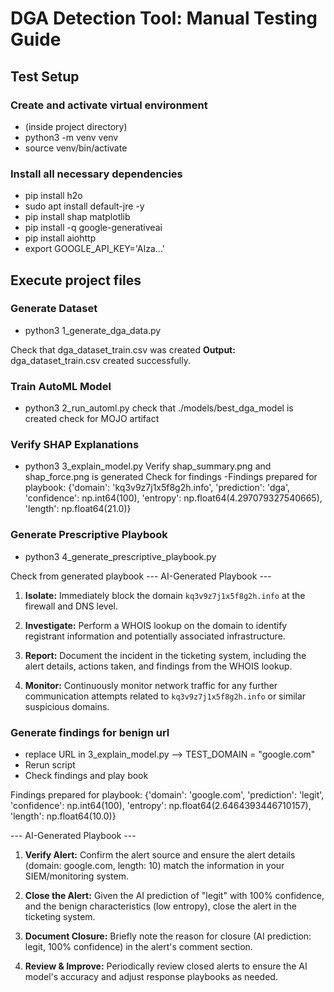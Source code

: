 # DGA Detection Tool: Manual Testing Guide

## Test Setup

### Create and activate virtual environment
  - (inside project directory)
  - python3 -m venv venv
  - source venv/bin/activate

### Install all necessary dependencies
- pip install h2o
- sudo apt install default-jre -y
- pip install shap matplotlib
- pip install -q google-generativeai
- pip install aiohttp
- export GOOGLE_API_KEY='AIza...'

## Execute project files

### Generate Dataset
- python3 1_generate_dga_data.py

Check that dga_dataset_train.csv was created
**Output:** dga_dataset_train.csv created successfully.

### Train AutoML Model
- python3 2_run_automl.py
check that ./models/best_dga_model is created
check for MOJO artifact 

### Verify SHAP Explanations
- python3 3_explain_model.py
Verify shap_summary.png and shap_force.png is generated
Check for findings
-Findings prepared for playbook:
{'domain': 'kq3v9z7j1x5f8g2h.info', 'prediction': 'dga', 'confidence': np.int64(100), 'entropy': np.float64(4.297079327540665), 'length': np.float64(21.0)}


### Generate Prescriptive Playbook
- python3 4_generate_prescriptive_playbook.py

Check from generated playbook
--- AI-Generated Playbook ---
1. **Isolate:** Immediately block the domain `kq3v9z7j1x5f8g2h.info` at the firewall and DNS level.

2. **Investigate:** Perform a WHOIS lookup on the domain to identify registrant information and potentially associated infrastructure.

3. **Report:**  Document the incident in the ticketing system, including the alert details, actions taken, and findings from the WHOIS lookup.

4. **Monitor:**  Continuously monitor network traffic for any further communication attempts related to `kq3v9z7j1x5f8g2h.info` or similar suspicious domains.

### Generate findings for benign url
- replace URL in 3_explain_model.py --> TEST_DOMAIN = "google.com"
- Rerun script
- Check findings and play book

Findings prepared for playbook:
{'domain': 'google.com', 'prediction': 'legit', 'confidence': np.int64(100), 'entropy': np.float64(2.6464393446710157), 'length': np.float64(10.0)}

--- AI-Generated Playbook ---
1. **Verify Alert:** Confirm the alert source and ensure the alert details (domain: google.com, length: 10) match the information in your SIEM/monitoring system.

2. **Close the Alert:** Given the AI prediction of "legit" with 100% confidence, and the benign characteristics (low entropy), close the alert in the ticketing system.

3. **Document Closure:** Briefly note the reason for closure (AI prediction: legit, 100% confidence) in the alert's comment section.

4. **Review & Improve:**  Periodically review closed alerts to ensure the AI model's accuracy and adjust response playbooks as needed.





